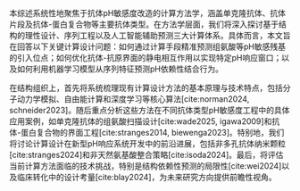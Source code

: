 本综述系统性地聚焦于抗体pH敏感度改造的计算方法学，涵盖单克隆抗体、抗体片段及抗体-蛋白复合物等主要抗体类型。在方法学层面，我们将深入探讨基于结构的理性设计、序列工程以及人工智能辅助预测三大计算体系。具体而言，本文旨在回答以下关键计算设计问题：如何通过计算手段精准预测组氨酸等pH敏感残基的引入位点；如何优化抗体-抗原界面的静电相互作用以实现特定pH响应窗口；以及如何利用机器学习模型从序列特征预测pH依赖性结合行为。

在结构组织上，首先将系统梳理现有计算设计方法的基本原理与技术特点，包括分子动力学模拟、自由能计算和深度学习等核心算法[cite:norman2024, schneider2023]。随后重点分析这些方法在不同抗体类型pH敏感度工程中的具体应用案例，如单克隆抗体的组氨酸扫描设计[cite:wade2025, igawa2009]和抗体-蛋白复合物的界面工程[cite:stranges2014, biewenga2023]。特别地，我们将讨论计算设计在新型pH响应系统开发中的前沿进展，包括非多孔抗体纳米颗粒[cite:stranges2024]和非天然氨基酸整合策略[cite:isoda2024]。最后，将评估当前计算方法面临的技术挑战，特别是结构依赖性预测的局限性[cite:wei2024]以及临床转化中的设计考量[cite:blay2024]，为未来研究方向提供前瞻性视角。